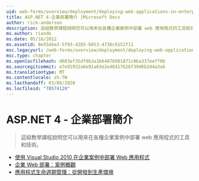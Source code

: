 ```yaml
---
uid: web-forms/overview/deployment/deploying-web-applications-in-enterprise-scenarios/index
title: ASP.NET 4-企業部署簡介 |Microsoft Docs
author: rick-anderson
description: 這組教學課程說明您可以用來在各種企業案例中部署 web 應用程式的工具和技術。
ms.author: riande
ms.date: 05/16/2012
ms.assetid: 8e55d4a3-5f93-42b5-b053-4736c9152f11
msc.legacyurl: /web-forms/overview/deployment/deploying-web-applications-in-enterprise-scenarios
msc.type: chapter
ms.openlocfilehash: d603ef35df0b3a1b64876981871c0ba337eeff0b
ms.sourcegitcommit: e7e91932a6e91a63e2e46417626f39d6b244a3ab
ms.translationtype: MT
ms.contentlocale: zh-TW
ms.lasthandoff: 03/06/2020
ms.locfileid: "78574120"
---
```

# <a name="aspnet-4---enterprise-deployment-introduction"></a>ASP.NET 4 - 企業部署簡介

> 這組教學課程說明您可以用來在各種企業案例中部署 web 應用程式的工具和技術。

- [使用 Visual Studio 2010 在企業案例中部署 Web 應用程式](deploying-web-applications-in-enterprise-scenarios.md)
- [企業 Web 部署：案例概觀](enterprise-web-deployment-scenario-overview.md)
- [應用程式生命週期管理：從開發到生產環境](application-lifecycle-management-from-development-to-production.md)
